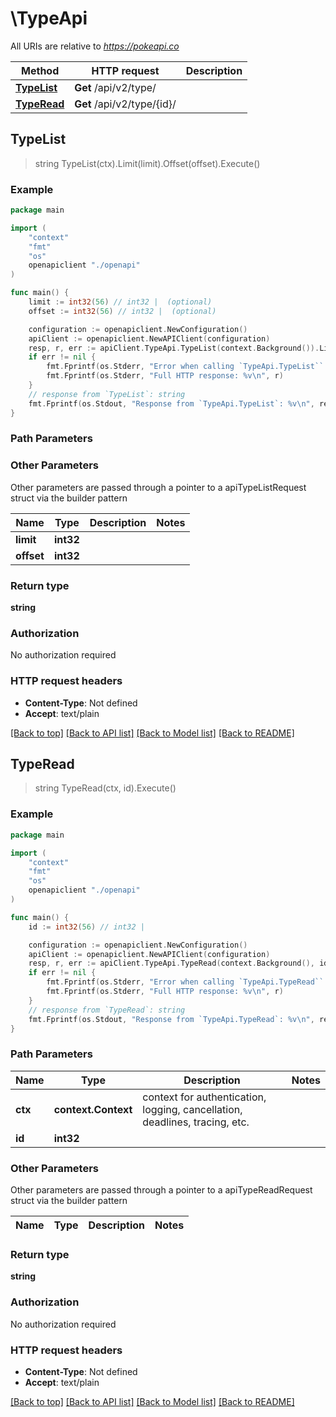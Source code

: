 # \TypeApi

All URIs are relative to *https://pokeapi.co*

Method | HTTP request | Description
------------- | ------------- | -------------
[**TypeList**](TypeApi.md#TypeList) | **Get** /api/v2/type/ | 
[**TypeRead**](TypeApi.md#TypeRead) | **Get** /api/v2/type/{id}/ | 



## TypeList

> string TypeList(ctx).Limit(limit).Offset(offset).Execute()



### Example

```go
package main

import (
    "context"
    "fmt"
    "os"
    openapiclient "./openapi"
)

func main() {
    limit := int32(56) // int32 |  (optional)
    offset := int32(56) // int32 |  (optional)

    configuration := openapiclient.NewConfiguration()
    apiClient := openapiclient.NewAPIClient(configuration)
    resp, r, err := apiClient.TypeApi.TypeList(context.Background()).Limit(limit).Offset(offset).Execute()
    if err != nil {
        fmt.Fprintf(os.Stderr, "Error when calling `TypeApi.TypeList``: %v\n", err)
        fmt.Fprintf(os.Stderr, "Full HTTP response: %v\n", r)
    }
    // response from `TypeList`: string
    fmt.Fprintf(os.Stdout, "Response from `TypeApi.TypeList`: %v\n", resp)
}
```

### Path Parameters



### Other Parameters

Other parameters are passed through a pointer to a apiTypeListRequest struct via the builder pattern


Name | Type | Description  | Notes
------------- | ------------- | ------------- | -------------
 **limit** | **int32** |  | 
 **offset** | **int32** |  | 

### Return type

**string**

### Authorization

No authorization required

### HTTP request headers

- **Content-Type**: Not defined
- **Accept**: text/plain

[[Back to top]](#) [[Back to API list]](../README.md#documentation-for-api-endpoints)
[[Back to Model list]](../README.md#documentation-for-models)
[[Back to README]](../README.md)


## TypeRead

> string TypeRead(ctx, id).Execute()



### Example

```go
package main

import (
    "context"
    "fmt"
    "os"
    openapiclient "./openapi"
)

func main() {
    id := int32(56) // int32 | 

    configuration := openapiclient.NewConfiguration()
    apiClient := openapiclient.NewAPIClient(configuration)
    resp, r, err := apiClient.TypeApi.TypeRead(context.Background(), id).Execute()
    if err != nil {
        fmt.Fprintf(os.Stderr, "Error when calling `TypeApi.TypeRead``: %v\n", err)
        fmt.Fprintf(os.Stderr, "Full HTTP response: %v\n", r)
    }
    // response from `TypeRead`: string
    fmt.Fprintf(os.Stdout, "Response from `TypeApi.TypeRead`: %v\n", resp)
}
```

### Path Parameters


Name | Type | Description  | Notes
------------- | ------------- | ------------- | -------------
**ctx** | **context.Context** | context for authentication, logging, cancellation, deadlines, tracing, etc.
**id** | **int32** |  | 

### Other Parameters

Other parameters are passed through a pointer to a apiTypeReadRequest struct via the builder pattern


Name | Type | Description  | Notes
------------- | ------------- | ------------- | -------------


### Return type

**string**

### Authorization

No authorization required

### HTTP request headers

- **Content-Type**: Not defined
- **Accept**: text/plain

[[Back to top]](#) [[Back to API list]](../README.md#documentation-for-api-endpoints)
[[Back to Model list]](../README.md#documentation-for-models)
[[Back to README]](../README.md)

